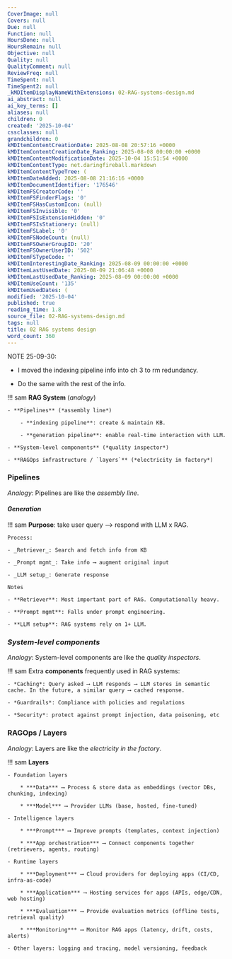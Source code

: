 ```yaml
---
CoverImage: null
Covers: null
Due: null
Function: null
HoursDone: null
HoursRemain: null
Objective: null
Quality: null
QualityComment: null
ReviewFreq: null
TimeSpent: null
TimeSpent2: null
_kMDItemDisplayNameWithExtensions: 02-RAG-systems-design.md
ai_abstract: null
ai_key_terms: []
aliases: null
children: 0
created: '2025-10-04'
cssclasses: null
grandchildren: 0
kMDItemContentCreationDate: 2025-08-08 20:57:16 +0000
kMDItemContentCreationDate_Ranking: 2025-08-08 00:00:00 +0000
kMDItemContentModificationDate: 2025-10-04 15:51:54 +0000
kMDItemContentType: net.daringfireball.markdown
kMDItemContentTypeTree: (
kMDItemDateAdded: 2025-08-08 21:16:16 +0000
kMDItemDocumentIdentifier: '176546'
kMDItemFSCreatorCode: ''
kMDItemFSFinderFlags: '0'
kMDItemFSHasCustomIcon: (null)
kMDItemFSInvisible: '0'
kMDItemFSIsExtensionHidden: '0'
kMDItemFSIsStationery: (null)
kMDItemFSLabel: '0'
kMDItemFSNodeCount: (null)
kMDItemFSOwnerGroupID: '20'
kMDItemFSOwnerUserID: '502'
kMDItemFSTypeCode: ''
kMDItemInterestingDate_Ranking: 2025-08-09 00:00:00 +0000
kMDItemLastUsedDate: 2025-08-09 21:06:48 +0000
kMDItemLastUsedDate_Ranking: 2025-08-09 00:00:00 +0000
kMDItemUseCount: '135'
kMDItemUsedDates: (
modified: '2025-10-04'
published: true
reading_time: 1.8
source_file: 02-RAG-systems-design.md
tags: null
title: 02 RAG systems design
word_count: 360
---
```


NOTE 25-09-30: 

- I moved the indexing pipeline info into ch 3 to rm redundancy.

- Do the same with the rest of the info.


!!! sam
    **RAG System** (*analogy*)

    - **Pipelines** (*assembly line*)

        - **indexing pipeline**: create & maintain KB.

        - **generation pipeline**: enable real-time interaction with LLM. 

    - **System-level components** (*quality inspector*)

    - **RAGOps infrastructure / `layers`** (*electricity in factory*)



### Pipelines

*Analogy*: Pipelines are like the *assembly line*.

#### ***Generation***

!!! sam
    **Purpose**: take user query ⟶ respond with LLM x RAG.

    Process:

    - _Retriever_: Search and fetch info from KB

    - _Prompt mgmt_: Take info ⟶ augment original input

    - _LLM setup_: Generate response

    Notes

    - **Retriever**: Most important part of RAG. Computationally heavy.

    - **Prompt mgmt**: Falls under prompt engineering.

    - **LLM setup**: RAG systems rely on 1+ LLM.


### *System-level components*

*Analogy*: System-level components are like the *quality inspectors*.

!!! sam
    Extra **components** frequently used in RAG systems:

    - *Caching*: Query asked ⟶ LLM responds ⟶ LLM stores in semantic cache. In the future, a similar query ⟶ cached response.

    - *Guardrails*: Compliance with policies and regulations

    - *Security*: protect against prompt injection, data poisoning, etc





### RAGOps / Layers

*Analogy*: Layers are like the *electricity in the factory*.

!!! sam
    **Layers**

    - Foundation layers

        * ***Data*** ⟶ Process & store data as embeddings (vector DBs, chunking, indexing)

        * ***Model*** ⟶ Provider LLMs (base, hosted, fine-tuned)

    - Intelligence layers

        * ***Prompt*** ⟶ Improve prompts (templates, context injection)

        * ***App orchestration*** ⟶ Connect components together (retrievers, agents, routing)

    - Runtime layers

        * ***Deployment*** ⟶ Cloud providers for deploying apps (CI/CD, infra-as-code)

        * ***Application*** ⟶ Hosting services for apps (APIs, edge/CDN, web hosting)

        * ***Evaluation*** ⟶ Provide evaluation metrics (offline tests, retrieval quality)

        * ***Monitoring*** ⟶ Monitor RAG apps (latency, drift, costs, alerts)

    - Other layers: logging and tracing, model versioning, feedback